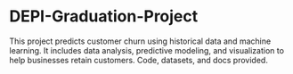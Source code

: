 # DEPI-Graduation-Project
This project predicts customer churn using historical data and machine learning. It includes data analysis, predictive modeling, and visualization to help businesses retain customers. Code, datasets, and docs provided.

